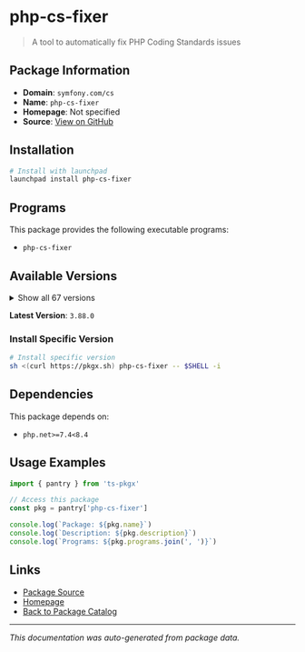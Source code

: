 # php-cs-fixer

> A tool to automatically fix PHP Coding Standards issues

## Package Information

- **Domain**: `symfony.com/cs`
- **Name**: `php-cs-fixer`
- **Homepage**: Not specified
- **Source**: [View on GitHub](https://github.com/pkgxdev/pantry/tree/main/projects/symfony.com/cs/package.yml)

## Installation

```bash
# Install with launchpad
launchpad install php-cs-fixer
```

## Programs

This package provides the following executable programs:

- `php-cs-fixer`

## Available Versions

<details>
<summary>Show all 67 versions</summary>

- `3.88.0`, `3.87.2`, `3.87.1`, `3.87.0`, `3.86.0`
- `3.85.1`, `3.85.0`, `3.84.0`, `3.83.0`, `3.82.2`
- `3.82.1`, `3.82.0`, `3.81.0`, `3.80.0`, `3.79.0`
- `3.78.1`, `3.78.0`, `3.77.0`, `3.76.0`, `3.75.0`
- `3.74.0`, `3.73.1`, `3.73.0`, `3.72.0`, `3.71.0`
- `3.70.2`, `3.70.1`, `3.70.0`, `3.69.1`, `3.69.0`
- `3.68.5`, `3.68.4`, `3.68.3`, `3.68.2`, `3.68.1`
- `3.68.0`, `3.67.1`, `3.67.0`, `3.66.2`, `3.66.1`
- `3.66.0`, `3.65.0`, `3.64.0`, `3.63.2`, `3.63.1`
- `3.62.0`, `3.61.1`, `3.61.0`, `3.60.0`, `3.59.3`
- `3.59.2`, `3.59.1`, `3.59.0`, `3.58.1`, `3.58.0`
- `3.57.2`, `3.57.1`, `3.57.0`, `3.56.2`, `3.56.1`
- `3.56.0`, `3.55.0`, `3.54.0`, `3.53.0`, `3.52.1`
- `3.52.0`, `3.51.0`

</details>

**Latest Version**: `3.88.0`

### Install Specific Version

```bash
# Install specific version
sh <(curl https://pkgx.sh) php-cs-fixer -- $SHELL -i
```

## Dependencies

This package depends on:

- `php.net>=7.4<8.4`

## Usage Examples

```typescript
import { pantry } from 'ts-pkgx'

// Access this package
const pkg = pantry['php-cs-fixer']

console.log(`Package: ${pkg.name}`)
console.log(`Description: ${pkg.description}`)
console.log(`Programs: ${pkg.programs.join(', ')}`)
```

## Links

- [Package Source](https://github.com/pkgxdev/pantry/tree/main/projects/symfony.com/cs/package.yml)
- [Homepage](#)
- [Back to Package Catalog](../../../package-catalog.md)

---

*This documentation was auto-generated from package data.*
